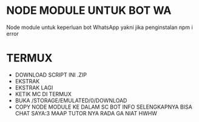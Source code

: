 # NODE MODULE UNTUK BOT WA
Node module untuk keperluan bot WhatsApp yakni jika penginstalan npm i error 

# TERMUX
- DOWNLOAD SCRIPT INI .ZIP
- EKSTRAK
- EKSTRAK LAGI
- KETIK MC DI TERMUX
- BUKA /STORAGE/EMULATED/0/DOWNLOAD
- COPY NODE MODULE KE DALAM SC BOT
INFO SELENGKAPNYA BISA CHAT SAYA:3
MAAP TUTOR NYA RADA GA NIAT HWHW
